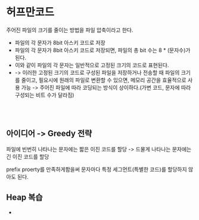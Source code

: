 # 허프만코드
주어진 파일의 크기를 줄이는 방법을 파일 압축이라고 한다.

- 파일의 각 문자가 8bit 아스키 코드로 저장
- 파일의 각 문자가 8bit 아스키 코드로 저장되면, 파일의 총 bit 수는 8 * (문자수)가 된다.
- 이와 같이 파일의 각 문자는 일반적으로 고정된 크기의 코드로 표현된다.
- -> 이러한 고정된 크기의 코드로 구성된 파일을 저장하거나 전송할 때 파일의 크기를 줄이고, 필요시에 원래의 파일로 변환할 수 있으면, 메모리 공간을 효율적으로 사용 가능 -> 주어진 파일에 따라 코딩되는 방식이 상이하다.(가변 코드, 문자에 따라 구성되는 비트 수가 달라짐)

</br></br>

## 아이디어 -> Greedy 전략
파일에 빈번히 나타나는 문자에는 짧은 이진 코드를 할당 -> 드물게 나타나는 문자에는 긴 이진 코드를 할당

prefix proerty를 만족하게함을써 문자마다 특정 세그먼트(특별한 코드)를 할당하지 않아도 된다.


## Heap 복습
- 